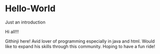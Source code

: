 # Hello-World
Just an introduction

Hi all!!!

Githinji here! Avid lover of programming especially in java and html. 
Would like to expand his skills through this community.
Hoping to have a fun ride!
